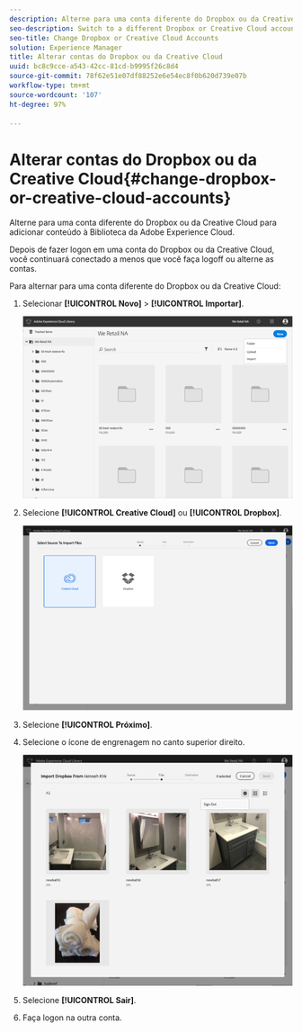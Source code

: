 ```yaml
---
description: Alterne para uma conta diferente do Dropbox ou da Creative Cloud para adicionar conteúdo à Biblioteca da Adobe Experience Cloud.
seo-description: Switch to a different Dropbox or Creative Cloud account to add content to the Adobe Experience Cloud Library.
seo-title: Change Dropbox or Creative Cloud Accounts
solution: Experience Manager
title: Alterar contas do Dropbox ou da Creative Cloud
uuid: bc8c9cce-a543-42cc-81cd-b9995f26c8d4
source-git-commit: 78f62e51e07df88252e6e54ec8f0b620d739e07b
workflow-type: tm+mt
source-wordcount: '107'
ht-degree: 97%

---
```



# Alterar contas do Dropbox ou da Creative Cloud{#change-dropbox-or-creative-cloud-accounts}

Alterne para uma conta diferente do Dropbox ou da Creative Cloud para adicionar conteúdo à Biblioteca da Adobe Experience Cloud.

Depois de fazer logon em uma conta do Dropbox ou da Creative Cloud, você continuará conectado a menos que você faça logoff ou alterne as contas.

Para alternar para uma conta diferente do Dropbox ou da Creative Cloud:

1. Selecionar **[!UICONTROL Novo]** > **[!UICONTROL Importar]**.

   ![](assets/library_new_folder_upload.png)

1. Selecione **[!UICONTROL Creative Cloud]** ou **[!UICONTROL Dropbox]**.

   ![](assets/library_import_cc.png)

1. Selecione **[!UICONTROL Próximo]**.
1. Selecione o ícone de engrenagem no canto superior direito.

   ![](assets/library_switch_accounts.png)

1. Selecione **[!UICONTROL Sair]**.
1. Faça logon na outra conta.

